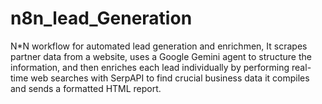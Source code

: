 # n8n_lead_Generation
N*N workflow for automated lead generation and enrichmen, It scrapes partner data from a website, uses a Google Gemini agent to structure the information, and then enriches each lead individually by performing real-time web searches with SerpAPI to find crucial business data it compiles and sends a formatted HTML report.
